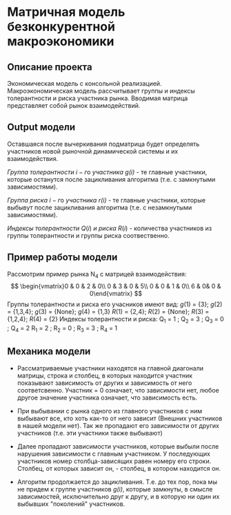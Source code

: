 # Матричная модель безконкурентной макроэкономики

## Описание проекта
Экономическая модель с консольной реализацией.
Макроэкономическая модель рассчитывает группы и индексы толерантности и риска участника рынка. Вводимая матрица представляет собой рынок взаимодействий. 

## Output модели
Оставшаяся после вычеркивания подматрица будет определять участников новой рыночной динамической системы и их взаимодействия. 

*Группа толерантности* $i-г$о *участника $g(i)$* - те главные участники, которые останутся после зацикливания алгоритма (т.e. с замкнутыми зависимостями).

*Группа риска* $i-г$о *участника $r(i)$* - те главные участники, которые выбывут после зацикливания алгоритма (т.e. с незамкнутыми зависимостями).

*Индексы толерантности* $Q(i)$ *и риска* $R(i)$ - количества участников из группы толерантности и группы риска соотвественно.

## Пример работы модели
Рассмотрим пример рынка N<sub>4</sub> с матрицей взаимодействия: $$ \begin{vmatrix}0 & 0 & 2 & 0\\ 0 & 3 & 0 & 5\\ 0 & 0 & 1 & 0\\ 6 & 0& 0 & 0\end{vmatrix} $$
Группы толерантности и риска его учасников имеют вид: 
	$g(1)$ = {3};  $g(2)$ = {1,3,4};  $g(3)$ = {None};  $g(4)$ = {1,3}
	$R(1)$ = {2,4}; $R(2)$ = {None}; $R(3)$ = {1,2,4}; $R(4)$ = {2}
Индексы толерантности и риска:
	Q<sub>1</sub> = 1 ; Q<sub>2</sub> = 3 ; Q<sub>3</sub> = 0 ; Q<sub>4</sub> = 2
	 R<sub>1</sub> = 2 ; R<sub>2</sub> = 0 ; R<sub>3</sub> = 3 ; R<sub>4</sub> = 1

## Механика модели
- Рассматриваемые участники находятся на главной диагонали матрицы, строка и столбец, в которых находится участник показывают зависимость от других и зависимость от него соответсвенно. Участник = 0 означает, что зависимости нет, любое другое значение участника означает, что зависимость есть.

- При выбывании с рынка одного из главного участников с ним выбывают все, кто хоть как-то от него зависит (Внешних участников в нашей модели нет). Так же пропадают его зависимости от других участников (т.e. эти участники также выбывают)
- Далее пропадают зависимости участников, которые выбыли после нарушения зависимости  с главным участником.
	У последующих участников номер столбца-зависящих равен номеру его строки. Столбец, от которых зависит он, - столбец, в котором находится он.

- Алгоритм продолжается до зацикливания. Т.е. до тех пор, пока мы не придем к группе участников *$g(i)$*, которые замкнуты, в смысле зависимостей, исключительно друг к другу, и в которую ни один их выбывших "поколений" участников.

